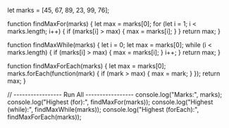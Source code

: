 let marks = [45, 67, 89, 23, 99, 76];

function findMaxFor(marks) {
  let max = marks[0];
  for (let i = 1; i < marks.length; i++) {
    if (marks[i] > max) {
      max = marks[i];
    }
  }
  return max;
}

function findMaxWhile(marks) {
  let i = 0;
  let max = marks[0];
  while (i < marks.length) {
    if (marks[i] > max) {
      max = marks[i];
    }
    i++;
  }
  return max;
}

function findMaxForEach(marks) {
  let max = marks[0];
  marks.forEach(function(mark) {
    if (mark > max) {
      max = mark;
    }
  });
  return max;
}

// ----------------- Run All -----------------
console.log("Marks:", marks);
console.log("Highest (for):", findMaxFor(marks));
console.log("Highest (while):", findMaxWhile(marks));
console.log("Highest (forEach):", findMaxForEach(marks));
